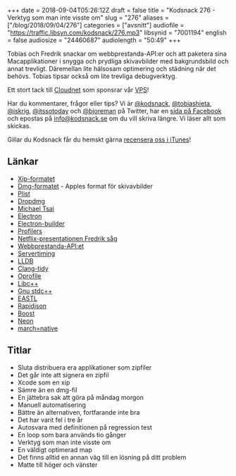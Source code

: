 +++
date = 2018-09-04T05:26:12Z
draft = false
title = "Kodsnack 276 - Verktyg som man inte visste om"
slug = "276"
aliases = ["/blog/2018/09/04/276"]
categories = ["avsnitt"]
audiofile = "https://traffic.libsyn.com/kodsnack/276.mp3"
libsynid = "7001194"
english = false
audiosize = "24460687"
audiolength = "50:49"
+++

Tobias och Fredrik snackar om webbprestanda-API:er och att paketera sina Macapplikationer i snygga och prydliga skivavbilder med bakgrundsbild och annat trevligt. Däremellan lite hälsosam optimering och städning när det behövs. Tobias tipsar också om lite trevliga debugverktyg.

Ett stort tack till [Cloudnet](http://www.cloudnet.se) som sponsrar vår [VPS](http://en.wikipedia.org/wiki/Virtual_private_server)!

Har du kommentarer, frågor eller tips? Vi är [@kodsnack](https://www.twitter.com/kodsnack), [@tobiashieta](https://www.twitter.com/tobiashieta), [@iskrig](https://www.twitter.com/iskrig), [@itssotoday](https://twitter.com/itssotoday) och [@bjoreman](https://www.twitter.com/bjoreman) på Twitter, har en [sida på Facebook](https://www.facebook.com/kodsnack) och epostas på [info@kodsnack.se](mailto:info@kodsnack.se) om du vill skriva längre. Vi läser allt som skickas.

Gillar du Kodsnack får du hemskt gärna [recensera oss i iTunes](http://itunes.apple.com/se/podcast/kodsnack/id561631498?l=en)!

## Länkar ##
* [Xip-formatet](https://en.wikipedia.org/wiki/.XIP)
* [Dmg-formatet](https://en.wikipedia.org/wiki/Apple_Disk_Image) - Apples format för skivavbilder
* [Plist](https://en.wikipedia.org/wiki/Property_list)
* [Dropdmg](https://c-command.com/dropdmg/)
* [Michael Tsai](https://mjtsai.com/)
* [Electron](https://electronjs.org/)
* [Electron-builder](https://www.electron.build/)
* [Profilers](https://en.wikipedia.org/wiki/Profiling_%28computer_programming%29)
* [Netflix-presentationen Fredrik såg](https://youtu.be/V8oTJ8OZ5S0)
* [Webbprestanda-API:et](https://developer.mozilla.org/en-US/docs/Web/API/Window/performance)
* [Servertiming](https://developer.mozilla.org/en-US/docs/Web/API/PerformanceResourceTiming/serverTiming)
* [LLDB](https://lldb.llvm.org/)
* [Clang-tidy](http://clang.llvm.org/extra/clang-tidy/)
* [Oprofile](http://oprofile.sourceforge.net/about/)
* [Libc++](https://libcxx.llvm.org/)
* [Gnu stdc++](https://gcc.gnu.org/onlinedocs/libstdc++/)
* [EASTL](https://github.com/electronicarts/EASTL)
* [Rapidjson](http://rapidjson.org/md_doc_tutorial.html)
* [Boost](https://www.boost.org/)
* [Neon](https://developer.arm.com/technologies/neon)
* [march=native](https://wiki.gentoo.org/wiki/GCC_optimization#-march)

## Titlar ##
* Sluta distribuera era applikationer som zipfiler
* Det går inte att signera en zipfil
* Xcode som en xip
* Sämre än en dmg-fil
* En jättebra sak att göra på måndag morgon
* Manuell automatisering
* Bättre än alternativen, fortfarande inte bra
* Det har varit fel i tre år
* Autosvara med definitionen på regression test
* En loop som bara används tio gånger
* Verktyg som man inte visste om
* En väldigt optimerad map
* Det finns alltid en annan väg till en lösning på ditt problem
* Matte till höger och vänster